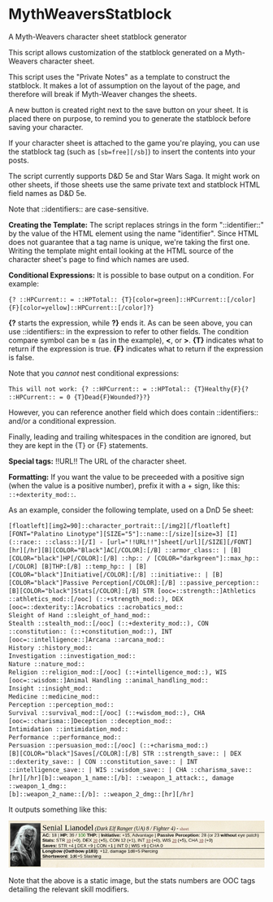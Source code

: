 # MythWeaversStatblock
A Myth-Weavers character sheet statblock generator

This script allows customization of the statblock generated on a Myth-Weavers character sheet.

This script uses the "Private Notes" as a template to construct the statblock. It makes a lot of assumption
on the layout of the page, and therefore will break if Myth-Weaver changes the sheets.

A new button is created right next to the save button on your sheet. It is placed there on purpose, to remind
you to generate the statblock before saving your character.

If your character sheet is attached to the game you're playing, you can use the statblock tag (such as ``[sb=free][/sb]``)
to insert the contents into your posts.

The script currently supports D&D 5e and Star Wars Saga. It might work on other sheets, if those sheets use the same private text and statblock HTML field names as D&D 5e.

Note that ::identifiers:: are case-sensitive.

**Creating the Template:**
The script replaces strings in the form "::identifier::" by the value of the HTML element using the name "identifier".
Since HTML does not guarantee that a tag name is unique, we're taking the first one. Writing the template might
entail looking at the HTML source of the character sheet's page to find which names are used.

**Conditional Expressions:**
It is possible to base output on a condition. For example:

```
{? ::HPCurrent:: = ::HPTotal:: {T}[color=green]::HPCurrent::[/color]{F}[color=yellow]::HPCurrent::[/color]?}
```

**{?** starts the expression, while **?}** ends it.
As can be seen above, you can use ::identifiers:: in the expression to refer to other fields.
The condition compare symbol can be **=** (as in the example), **<**, or **>**.
**{T}** indicates what to return if the expression is true.
**{F}** indicates what to return if the expression is false.

Note that you _cannot_ nest conditional expressions:

```
This will not work: {? ::HPCurrent:: = ::HPTotal:: {T}Healthy{F}{? ::HPCurrent:: = 0 {T}Dead{F}Wounded?}?}
```

However, you can reference another field which does contain ::identifiers:: and/or a conditional expression.

Finally, leading and trailing whitespaces in the condition are ignored, but they are kept in the {T} or {F} statements.

**Special tags:**
!!URL!!       The URL of the character sheet.

**Formatting:**
If you want the value to be preceeded with a positive sign (when the value is a positive number), prefix it with a + sign, like this: ``::+dexterity_mod::``.

As an example, consider the following template, used on a DnD 5e sheet:

```
[floatleft][img2=90]::character_portrait::[/img2][/floatleft][FONT="Palatino Linotype"][SIZE="5"]::name::[/size][size=3] [I](::race:: ::class::)[/I] - [url="!!URL!!"]sheet[/url][/SIZE][/FONT]
[hr][/hr][B][COLOR="Black"]AC[/COLOR]:[/B] ::armor_class:: | [B][COLOR="black"]HP[/COLOR]:[/B] ::hp:: / [COLOR="darkgreen"]::max_hp:: [/COLOR] [B]THP:[/B] ::temp_hp:: | [B][COLOR="black"]Initiative[/COLOR]:[/B] ::initiative:: | [B][COLOR="black"]Passive Perception[/COLOR]:[/B] ::passive_perception::
[B][COLOR="black"]Stats[/COLOR]:[/B] STR [ooc=::strength::]Athletics ::athletics_mod::[/ooc] (::+strength_mod::), DEX [ooc=::dexterity::]Acrobatics ::acrobatics_mod::
Sleight of Hand ::sleight_of_hand_mod::
Stealth ::stealth_mod::[/ooc] (::+dexterity_mod::), CON ::constitution:: (::+constitution_mod::), INT [ooc=::intelligence::]Arcana ::arcana_mod::
History ::history_mod::
Investigation ::investigation_mod::
Nature ::nature_mod::
Religion ::religion_mod::[/ooc] (::+intelligence_mod::), WIS [ooc=::wisdom::]Animal Handling ::animal_handling_mod::
Insight ::insight_mod::
Medicine ::medicine_mod::
Perception ::perception_mod::
Survival ::survival_mod::[/ooc] (::+wisdom_mod::), CHA [ooc=::charisma::]Deception ::deception_mod::
Intimidation ::intimidation_mod::
Performance ::performance_mod::
Persuasion ::persuasion_mod::[/ooc] (::+charisma_mod::)
[B][COLOR="black"]Saves[/COLOR]:[/B] STR ::strength_save:: | DEX ::dexterity_save:: | CON ::constitution_save:: | INT ::intelligence_save:: | WIS ::wisdom_save:: | CHA ::charisma_save::
[hr][/hr][b]::weapon_1_name::[/b]: ::weapon_1_attack::, damage ::weapon_1_dmg::
[b]::weapon_2_name::[/b]: ::weapon_2_dmg::[hr][/hr]
```

It outputs something like this:

![Sample](/docs/statblock_sample.png)

Note that the above is a static image, but the stats numbers are OOC tags detailing the relevant skill modifiers.
